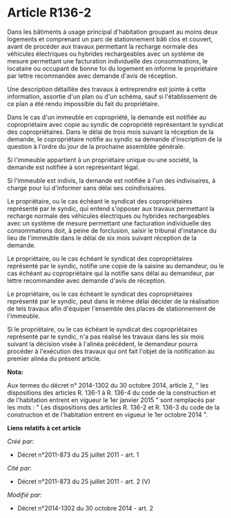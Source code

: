 # Article R136-2

Dans les bâtiments à usage principal d'habitation groupant au moins deux logements et comprenant un parc de stationnement
bâti clos et couvert, avant de procéder aux travaux permettant la recharge normale des véhicules électriques ou hybrides
rechargeables avec un système de mesure permettant une facturation individuelle des consommations, le locataire ou occupant
de bonne foi du logement en informe le propriétaire par lettre recommandée avec demande d'avis de réception.

Une description détaillée des travaux à entreprendre est jointe à cette information, assortie d'un plan ou d'un schéma, sauf
si l'établissement de ce plan a été rendu impossible du fait du propriétaire.

Dans le cas d'un immeuble en copropriété, la demande est notifiée au copropriétaire avec copie au syndic de copropriété
représentant le syndicat des copropriétaires. Dans le délai de trois mois suivant la réception de la demande, le
copropriétaire notifie au syndic sa demande d'inscription de la question à l'ordre du jour de la prochaine assemblée
générale.

Si l'immeuble appartient à un propriétaire unique ou une société, la demande est notifiée à son représentant légal.

Si l'immeuble est indivis, la demande est notifiée à l'un des indivisaires, à charge pour lui d'informer sans délai ses
coïndivisaires.

Le propriétaire, ou le cas échéant le syndicat des copropriétaires représenté par le syndic, qui entend s'opposer aux travaux
permettant la recharge normale des véhicules électriques ou hybrides rechargeables avec un système de mesure permettant une
facturation individuelle des consommations doit, à peine de forclusion, saisir le tribunal d'instance du lieu de l'immeuble
dans le délai de six mois suivant réception de la demande.

Le propriétaire, ou le cas échéant le syndicat des copropriétaires représenté par le syndic, notifie une copie de la saisine
au demandeur, ou le cas échéant au copropriétaire qui la notifie sans délai au demandeur, par lettre recommandée avec demande
d'avis de réception.

Le propriétaire, ou le cas échéant le syndicat des copropriétaires représenté par le syndic, peut dans le même délai décider
de la réalisation de tels travaux afin d'équiper l'ensemble des places de stationnement de l'immeuble.

Si le propriétaire, ou le cas échéant le syndicat des copropriétaires représenté par le syndic, n'a pas réalisé les travaux
dans les six mois suivant la décision visée à l'alinéa précédent, le demandeur pourra procéder à l'exécution des travaux qui
ont fait l'objet de la notification au premier alinéa du présent article.

**Nota:**

Aux termes du décret n° 2014-1302 du 30 octobre 2014, article 2, " les dispositions des articles R. 136-1 à R. 136-4 du code
de la construction et de l'habitation entrent en vigueur le 1er janvier 2015 " sont remplacés par les mots : " Les
dispositions des articles R. 136-2 et R. 136-3 du code de la construction et de l'habitation entrent en vigueur le 1er
octobre 2014 ".

**Liens relatifs à cet article**

_Créé par_:

  - Décret n°2011-873 du 25 juillet 2011 - art. 1

_Cité par_:

  - Décret n°2011-873 du 25 juillet 2011 - art. 2 (V)

_Modifié par_:

  - Décret n°2014-1302 du 30 octobre 2014 - art. 2
